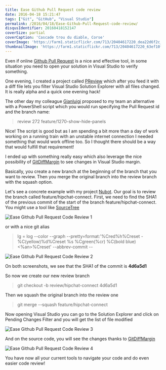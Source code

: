 ```yaml
---
title: Ease Github Pull Request code review
date: 2016-04-18 15:21:47
tags: ["Git", "GitHub", "Visual Studio"]
permalink: /2016/04/18/Ease-Github-Pull-Request-code-review/
disqusIdentifier: 20160418152147
coverSize: partial
coverCaption: 'Cascade trou du diable, Corse'
coverImage: 'https://farm1.staticflickr.com/713/20404617220_dea22d6f2c_h.jpg'
thumbnailImage: 'https://farm1.staticflickr.com/713/20404617220_63ef10f285_q.jpg'
---
```

Even if online [Github Pull Request](https://help.github.com/articles/using-pull-requests/) is a nice and effective tool, in some situation you need to open your solution in Visual Studio to verify something.
<!-- more -->
One evening, I created a project called [PReview](https://github.com/laurentkempe/PReview) which after you feed it with a diff file lets you filter Visual Studio Solution Explorer with all files changed. It is really alpha and a quick one evening hack!

The other day my colleague [Gianluigi](https://twitter.com/gianluigiconti) proposed to my team an alternative with a PowerShell script which you would run specifying the Pull Request id and the branch name:

> review 272 feature/1270-show-hide-panels

Nice! The script is good but as I am spending a bit more than a day of work working on a running train with an unstable internet connection I needed something that would work offline too. So I thought there should be a way that would fulfill that requirement!

I ended up with something really easy which also leverage the nice possibility of [GitDiffMargin](https://github.com/laurentkempe/GitDiffMargin) to see changes in Visual Studio margin.

Basically, you create a new branch at the beginning of the branch that you want to review. Then you merge the original branch into the review branch with the squash option.

Let's see a concrete example with my project [Nubot](https://github.com/laurentkempe/nubot). Our goal is to review the branch called feature/hipchat-connect.
First, we need to find the SHA1 of the previous commit of the start of the branch feature/hipchat-connect. You might use a tool like [SourceTree](https://www.sourcetreeapp.com/) 

![Ease Github Pull Request Code Review 1](https://farm2.staticflickr.com/1570/25900395853_1312aa8129_o.png)

or with a nice git alias 
> lg = log --color --graph --pretty=format:'%Cred%h%Creset -%C(yellow)%d%Creset %s %Cgreen(%cr) %C(bold blue)<%an>%Creset' --abbrev-commit --

![Ease Github Pull Request Code Review 2](https://farm2.staticflickr.com/1533/25900395843_2bc52142b8_o.png)

On both screenshots, we see that the SHA1 of the commit is **4d6a5d1**

So now we create our new review branch

> git checkout -b review/hipchat-connect 4d6a5d1

Then we squash the original branch into the review one

>  git merge --squash feature/hipchat-connect

Now opening Visual Studio you can go to the Solution Explorer and click on Pending Changes Filter and you will get the list of file modified

![Ease Github Pull Request Code Review 3](https://farm2.staticflickr.com/1445/26410906852_75b2c64267_o.png)

And on the source code, you will see the changes thanks to [GitDiffMargin](https://visualstudiogallery.msdn.microsoft.com/cf49cf30-2ca6-4ea0-b7cc-6a8e0dadc1a8)

![Ease Github Pull Request Code Review 4](https://farm2.staticflickr.com/1535/25900395813_bc5efee43e_o.png)

You have now all your current tools to navigate your code and do even easier code review!
